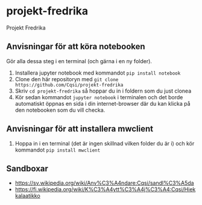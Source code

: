 # projekt-fredrika
Projekt Fredrika

## Anvisningar för att köra notebooken

Gör alla dessa steg i en terminal (och gärna i en ny folder).

1. Installera jupyter notebook med kommandot `pip install notebook`
2. Clone den här repositoryn med `git clone https://github.com/Cqsi/projekt-fredrika`
3. Skriv `cd projekt-fredrika` så hoppar du in i foldern som du just clonea
4. Kör sedan kommandot `jupyter notebook` i terminalen och det borde automatiskt öppnas en sida i din internet-browser där du kan klicka på den notebooken som du vill checka.


## Anvisningar för att installera mwclient

1. Hoppa in i en terminal (det är ingen skillnad vilken folder du är i) och kör kommandot `pip install mwclient`


## Sandboxar

* https://sv.wikipedia.org/wiki/Anv%C3%A4ndare:Cqsi/sandl%C3%A5da
* https://fi.wikipedia.org/wiki/K%C3%A4ytt%C3%A4j%C3%A4:Cqsi/Hiekkalaatikko